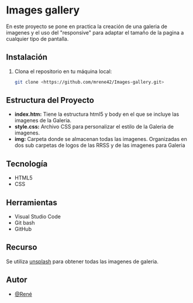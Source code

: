 # Images gallery

En este proyecto se pone en practica la creación de una galeria de imagenes y el uso del "responsive" para adaptar el tamaño de la pagina a cualquier tipo de pantalla.

## Instalación

1. Clona el repositorio en tu máquina local:
   ```bash
   git clone <https://github.com/mrene42/Images-gallery.git>


## Estructura del Proyecto

- **index.htm:** Tiene la estructura html5 y body en el que se incluye las imagenes de la Galeria. 
- **style.css:** Archivo CSS para personalizar el estilo de la Galeria de imagenes.
- **img:** Carpeta donde se almacenan todas las imagenes. Organizadas en dos sub carpetas de logos de las RRSS y de las imagenes para Galeria

## Tecnología

- HTML5 
- CSS

## Herramientas

- Visual Studio Code
- Git bash
- GitHub

## Recurso

Se utiliza [unsplash](https://unsplash.com/es) para obtener todas las imagenes de galeria.

## Autor

- [@René](https://github.com/mrene42)